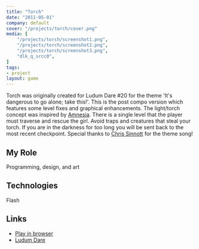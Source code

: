 ```yaml
---
title: "Torch"
date: "2011-05-01"
company: default
cover: "/projects/torch/cover.png"
media: [
    "/projects/torch/screenshot1.png",
    "/projects/torch/screenshot2.png",
    "/projects/torch/screenshot3.png",
    "dlk_q_srcc0",
]
tags:
- project
layout: game
---
```


Torch was originally created for Ludum Dare #20 for the theme 'It's dangerous to go alone; take this!'. This is the post compo version which features some level fixes and graphical enhancements. The light/torch concept was inspired by [Amnesia](http://www.amnesiagame.com/). There is a single level that the player must traverse and rescue the girl. Avoid traps and creatures that steal your torch. If you are in the darkness for too long you will be sent back to the most recent checkpoint. Special thanks to [Chris Sinnott](http://www.sinnottsoundworks.com/) for the theme song!

## My Role
Programming, design, and art

## Technologies
Flash

## Links
* [Play in browser](http://www.kongregate.com/games/alexlarioza/torch)
* [Ludum Dare](http://ludumdare.com/compo/ludum-dare-20/?action=preview&uid=3079)
